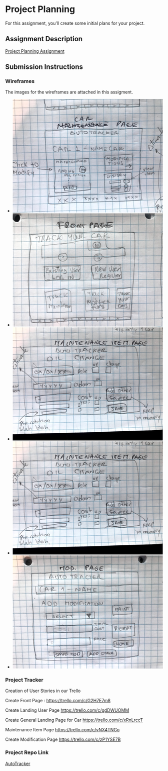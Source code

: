 # Project Planning
For this assignment, you'll create some initial plans for your project.

## Assignment Description
[Project Planning Assignment](https://education.launchcode.org/liftoff/modules/assignments/project-planning)

## Submission Instructions

### Wireframes

The images for the wireframes are attached in this assigment. 
* ![Main Page For Signned Users](https://github.com/edilma/liftoff-assignments/blob/master/P3-Project_Planning/General%20Page.jpg)
* ![Main Page - Front Page](https://github.com/edilma/liftoff-assignments/blob/master/P3-Project_Planning/Main%20-Login%20Page.jpg)
* ![Maintenance Item Page](https://github.com/edilma/liftoff-assignments/blob/master/P3-Project_Planning/Maintenance%20Item%20Page.jpg)
* ![Maintenance Page](https://github.com/edilma/liftoff-assignments/blob/master/P3-Project_Planning/Maintenance%20Page.jpg)
* ![Modification Page](https://github.com/edilma/liftoff-assignments/blob/master/P3-Project_Planning/Modification%20Page.jpg)




### Project Tracker

Creation of User Stories in our Trello 

Create Front Page : https://trello.com/c/G2H7E7m8

Create Landing User Page
https://trello.com/c/gdDWUOMM

Create General Landing Page for Car
https://trello.com/c/xRnLrccT

Maintenance Item Page
https://trello.com/c/vNX4TNGo

Create Modification Page
https://trello.com/c/zP1YSE7B

### Project Repo Link

[AutoTracker](https://github.com/Alexcuellar18/AutoTracker)
